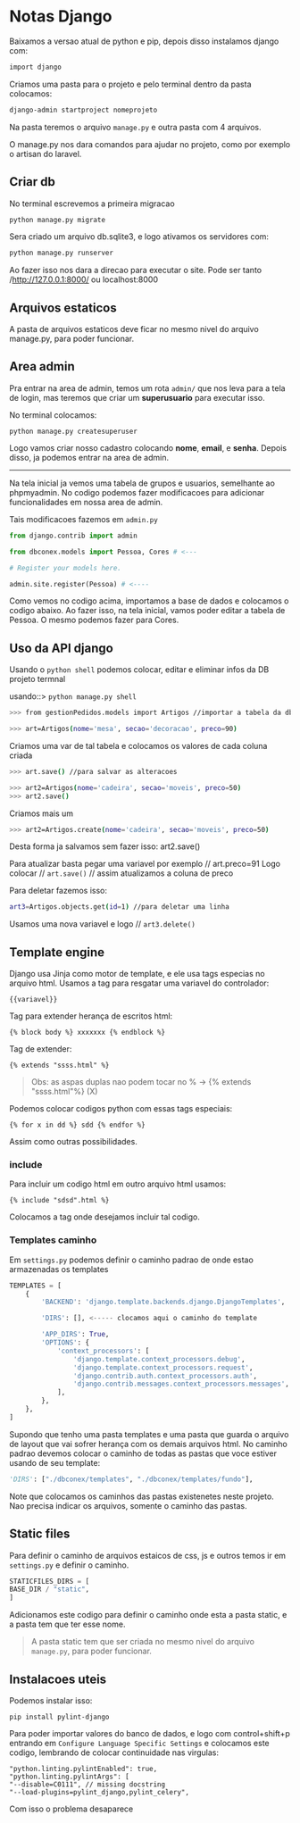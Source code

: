 # Notas Django

Baixamos a versao atual de python e pip, depois disso instalamos django com:

```bash
import django
```

Criamos uma pasta para o projeto e pelo terminal dentro da pasta colocamos:

```bash
django-admin startproject nomeprojeto
```

Na pasta teremos o arquivo `manage.py` e outra pasta com 4 arquivos.

O manage.py nos dara comandos para ajudar no projeto, como por exemplo o artisan do laravel.

## Criar db

No terminal escrevemos a primeira migracao 

```bash
python manage.py migrate
```

Sera criado um arquivo db.sqlite3, e logo ativamos os servidores com: 

```bash
python manage.py runserver
```

Ao fazer isso nos dara a direcao para executar o site. Pode ser tanto /http://127.0.0.1:8000/  ou localhost:8000

## Arquivos estaticos

A pasta de arquivos estaticos deve ficar no mesmo nivel do arquivo manage.py, para poder funcionar.

## Area admin

Pra entrar na area de admin, temos um rota `admin/` que nos leva para a tela de login,
mas teremos que criar um **superusuario** para executar isso.

No terminal colocamos:

```
python manage.py createsuperuser
```

Logo vamos criar nosso cadastro colocando **nome**, **email**, e **senha**.
Depois disso, ja podemos entrar na area de admin.

---

Na tela inicial ja vemos uma tabela de grupos e usuarios, semelhante ao phpmyadmin.
No codigo podemos fazer modificacoes para adicionar funcionalidades em nossa area de 
admin.

Tais modificacoes fazemos em `admin.py`

```py
from django.contrib import admin

from dbconex.models import Pessoa, Cores # <---

# Register your models here.

admin.site.register(Pessoa) # <----
```

Como vemos no codigo acima, importamos a base de dados e colocamos o codigo
abaixo. Ao fazer isso, na tela inicial, vamos poder editar a tabela de Pessoa. O mesmo podemos fazer para Cores.

## Uso da API django

Usando o `python shell` podemos colocar, editar e eliminar infos da DB projeto
termnal

usando::> `python manage.py shell`

```bash
>>> from gestionPedidos.models import Artigos //importar a tabela da db

>>> art=Artigos(nome='mesa', secao='decoracao', preco=90) 
```

Criamos uma var de tal tabela e colocamos os valores de cada coluna criada

```bash
>>> art.save() //para salvar as alteracoes

>>> art2=Artigos(nome='cadeira', secao='moveis', preco=50)      
>>> art2.save()
```

Criamos mais um

```bash
>>> art2=Artigos.create(nome='cadeira', secao='moveis', preco=50) 
```

Desta forma ja salvamos sem fazer isso: art2.save()

Para atualizar basta pegar uma variavel por exemplo // art.preco=91
Logo colocar // `art.save()` // assim atualizamos a coluna de preco

Para deletar fazemos isso:

```bash
art3=Artigos.objects.get(id=1) //para deletar uma linha
```

Usamos uma nova variavel e logo // `art3.delete()`

## Template engine

Django usa Jinja como motor de template, e ele usa tags especias no arquivo html.
Usamos a tag para resgatar uma variavel do controlador:

```jinja2
{{variavel}}
```

Tag para extender herança de escritos html:

```jinja2
{% block body %} xxxxxxx {% endblock %}
```

Tag de extender:

```jinja2
{% extends "ssss.html" %}
```

> Obs: as aspas duplas nao podem tocar no % -> {% extends "ssss.html"%} (X)

Podemos colocar codigos python com essas tags especiais:

```jinja2
{% for x in dd %} sdd {% endfor %}
```

Assim como outras possibilidades.

### include

Para incluir um codigo html em outro arquivo html usamos:

```jinja2
{% include "sdsd".html %}
```

Colocamos a tag onde desejamos incluir tal codigo.

### Templates caminho

Em `settings.py` podemos definir o caminho padrao de onde estao armazenadas os templates

```py
TEMPLATES = [
    {
        'BACKEND': 'django.template.backends.django.DjangoTemplates',

        'DIRS': [], <----- clocamos aqui o caminho do template

        'APP_DIRS': True,
        'OPTIONS': {
            'context_processors': [
                'django.template.context_processors.debug',
                'django.template.context_processors.request',
                'django.contrib.auth.context_processors.auth',
                'django.contrib.messages.context_processors.messages',
            ],
        },
    },
]
```

Supondo que tenho uma pasta templates e uma pasta que guarda o arquivo de layout que vai sofrer herança com os demais arquivos html.
No caminho padrao devemos colocar o caminho de todas as pastas que voce estiver usando de
seu template:

```py
'DIRS': ["./dbconex/templates", "./dbconex/templates/fundo"],
```

Note que colocamos os caminhos das pastas existenetes neste projeto. Nao precisa indicar
os arquivos, somente o caminho das pastas.

## Static files

Para definir o caminho de arquivos estaicos de css, js e outros temos ir em `settings.py` e definir o caminho.

```py
STATICFILES_DIRS = [
BASE_DIR / "static",
]
```

Adicionamos este codigo para definir o caminho onde esta a pasta static, e a pasta tem que 
ter esse nome.

> A pasta static tem que ser criada no mesmo nivel do arquivo `manage.py`, para poder 
> funcionar.

## Instalacoes uteis

Podemos instalar isso:

```
pip install pylint-django
```

Para poder importar valores do banco de dados, e logo com control+shift+p entrando em `Configure Language Specific Settings` e colocamos este codigo, lembrando de colocar 
continuidade nas virgulas:

```
"python.linting.pylintEnabled": true,
"python.linting.pylintArgs": [
"--disable=C0111", // missing docstring
"--load-plugins=pylint_django,pylint_celery",
```

Com isso o problema desaparece
